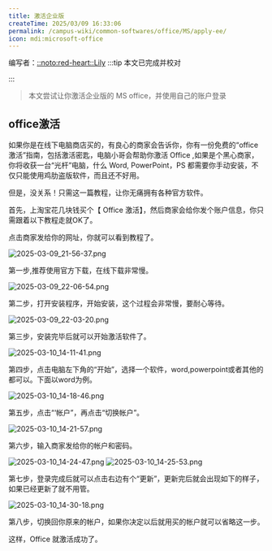```yaml
---
title: 激活企业版
createTime: 2025/03/09 16:33:06
permalink: /campus-wiki/common-softwares/office/MS/apply-ee/
icon: mdi:microsoft-office
---
```


编写者：[::noto:red-heart::Lily](/friends/persons/)
:::tip 本文已完成并校对

:::

> 本文尝试让你激活企业版的 MS office，并使用自己的账户登录

## office激活
如果你是在线下电脑商店买的，有良心的商家会告诉你，你有一份免费的“office激活”指南，包括激活密匙，电脑小哥会帮助你激活 Office ,如果是个黑心商家，你将收获一台“光杆”电脑，什么 Word, PowerPoint，PS 都需要你手动安装，不仅只能使用鸡肋盗版软件，而且还不好用。

但是，没关系！只需这一篇教程，让你无痛拥有各种官方软件。

首先，上淘宝花几块钱买个【 Office 激活】，然后商家会给你发个账户信息，你只需跟着以下教程走就OK了。

点击商家发给你的网址，你就可以看到教程了。

![2025-03-09_21-56-37.png](/src/2025-03-09_21-56-37.png)

第一步,推荐使用官方下载，在线下载非常慢。

![2025-03-09_22-06-54.png](/src/2025-03-09_22-06-54.png)

第二步，打开安装程序，开始安装，这个过程会非常慢，要耐心等待。

![2025-03-09_22-03-20.png](/src/2025-03-09_22-03-20.png)

第三步，安装完毕后就可以开始激活软件了。

![2025-03-10_14-11-41.png](/src/2025-03-10_14-11-41.png)

第四步，点击电脑左下角的“开始”，选择一个软件，word,powerpoint或者其他的都可以。下面以word为例。

![2025-03-10_14-18-46.png](/src/2025-03-10_14-18-46.png)

第五步，点击“‘帐户”，再点击“切换帐户”。

![2025-03-10_14-21-57.png](/src/2025-03-10_14-21-57.png)

第六步，输入商家发给你的帐户和密码。

![2025-03-10_14-24-47.png](/src/2025-03-10_14-24-47.png)
![2025-03-10_14-25-53.png](/src/2025-03-10_14-25-53.png)

第七步，登录完成后就可以点击右边有个“更新”，更新完后就会出现如下的样子，如果已经更新了就不用管。

![2025-03-10_14-30-18.png](/src/2025-03-10_14-30-18.png)

第八步，切换回你原来的帐户，如果你决定以后就用买的帐户就可以省略这一步。

这样，Office 就激活成功了。